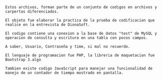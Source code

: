 
    Estos archivos, forman parte de un conjunto de codigos en archivos y
    carpertas diferenciados.

    El objeto fue elaborar la practica de la prueba de codificacion que
    realice en la entrevista de DionaSoft.

    El codigo contiene una conexion a la base de datos "test" de MySQL y
    operacion de consulta y escritura en una tabla con pocos campos.

    A saber, Usuario, Contraseña y time, si mal no recuerdo.

    El lenguaje de programacion fue PHP, la libreria de maquetacion fue
    Bootstrap 3.algo

    Tambien existe codigo JavaScript para manejar una funcionalidad de
    manejo de un contador de tiempo mostrado en pantalla.
